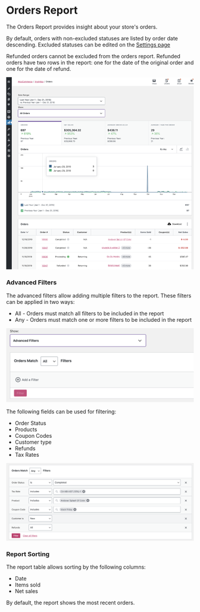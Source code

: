 # Orders Report

The Orders Report provides insight about your store's orders.

By default, orders with non-excluded statuses are listed by order date descending. Excluded statuses can be edited on the [Settings page](https://github.com/woocommerce/woocommerce/blob/trunk/plugins/woocommerce-admin/docs/woocommerce.com/analytics-settings.md#excluded-statuses)

Refunded orders cannot be excluded from the orders report. Refunded orders have two rows in the report: one for the date of the original order and one for the date of refund.

![Orders Report Overview](images/analytics-orders-report.png)

### Advanced Filters

The advanced filters allow adding multiple filters to the report. These filters can be applied in two ways:

- All - Orders must match all filters to be included in the report
- Any - Orders must match one or more filters to be included in the report

![Orders Report Filter Matching](images/analytics-orders-filter-match.png)

The following fields can be used for filtering:

- Order Status
- Products
- Coupon Codes
- Customer type
- Refunds
- Tax Rates

![Customers Report Advanced Filters](images/analytics-orders-report-advanced-filters.png)

### Report Sorting

The report table allows sorting by the following columns:

- Date
- Items sold
- Net sales

By default, the report shows the most recent orders.
